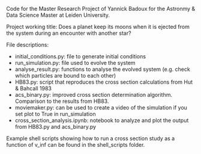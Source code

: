 Code for the Master Research Project of Yannick Badoux for the Astronmy & Data Science Master at Leiden University.

Project working title:
Does a planet keep its moons when it is ejected from the system during an encounter with another star?

File descriptions:
- initial_conditions.py: file to generate initial conditions
- run_simulation.py: file used to evolve the system
- analyse_result.py: functions to analyse the evolved system (e.g. check which particles are bound to each other)
- HB83.py: script that reproduces the cross section calculations from Hut & Bahcall 1983
- acs_binary.py: improved cross section determination algorithm. Comparison to the results from HB83.
- moviemaker.py: can be used to create a video of the simulation if you set plot to True in run_simulation
- cross_section_analysis.ipynb: notebook to analyze and plot the output from HB83.py and acs_binary.py

Example shell scripts showing how to run a cross section study as a function of v_inf can be found in the shell_scripts folder.